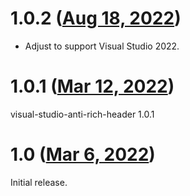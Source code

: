 # 1.0.2 ([Aug 18, 2022](https://github.com/ramensoftware/windhawk-mods/commit/d922c24d703182f9b2d2cc58cf38b1c2e4dbc115))

* Adjust to support Visual Studio 2022.

# 1.0.1 ([Mar 12, 2022](https://github.com/ramensoftware/windhawk-mods/commit/6f2984e0ebb767c691ecc9855880b418f02acabd))

visual-studio-anti-rich-header 1.0.1

# 1.0 ([Mar 6, 2022](https://github.com/ramensoftware/windhawk-mods/commit/85322d8095db39e00abcd70168b490c9602c43d4))

Initial release.
